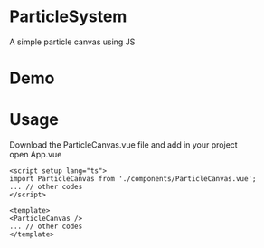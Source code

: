 # ParticleSystem
A simple particle canvas using JS

# Demo

# Usage
Download the ParticleCanvas.vue file and add in your project   
open App.vue
```vue
<script setup lang="ts">
import ParticleCanvas from './components/ParticleCanvas.vue';
... // other codes
</script>

<template>
<ParticleCanvas />
... // other codes
</template>
```
